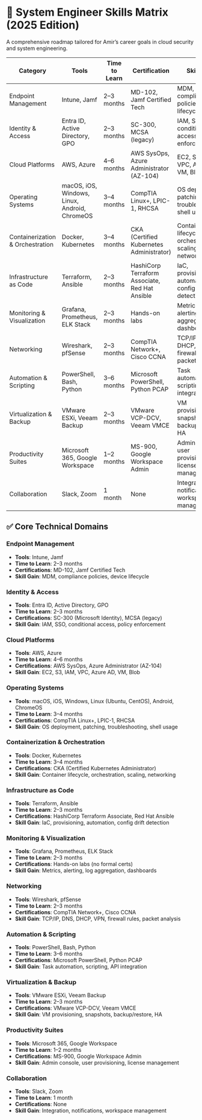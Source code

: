 # 🧰 System Engineer Skills Matrix (2025 Edition)
A comprehensive roadmap tailored for Amir’s career goals in cloud security and system engineering.

| Category                     | Tools                                                  | Time to Learn | Certification                                      | Skill Gain                                                  |
|-----------------------------|--------------------------------------------------------|---------------|---------------------------------------------------|--------------------------------------------------------------|
| Endpoint Management         | Intune, Jamf                                           | 2–3 months    | MD-102, Jamf Certified Tech                       | MDM, compliance policies, device lifecycle                   |
| Identity & Access           | Entra ID, Active Directory, GPO                        | 2–3 months    | SC-300, MCSA (legacy)                             | IAM, SSO, conditional access, policy enforcement             |
| Cloud Platforms             | AWS, Azure                                             | 4–6 months    | AWS SysOps, Azure Administrator (AZ-104)          | EC2, S3, IAM, VPC, Azure AD, VM, Blob                        |
| Operating Systems           | macOS, iOS, Windows, Linux, Android, ChromeOS         | 3–4 months    | CompTIA Linux+, LPIC-1, RHCSA                     | OS deployment, patching, troubleshooting, shell usage        |
| Containerization & Orchestration | Docker, Kubernetes                              | 3–4 months    | CKA (Certified Kubernetes Administrator)          | Container lifecycle, orchestration, scaling, networking      |
| Infrastructure as Code      | Terraform, Ansible                                     | 2–3 months    | HashiCorp Terraform Associate, Red Hat Ansible    | IaC, provisioning, automation, config drift detection        |
| Monitoring & Visualization  | Grafana, Prometheus, ELK Stack                         | 2–3 months    | Hands-on labs                                     | Metrics, alerting, log aggregation, dashboards               |
| Networking                  | Wireshark, pfSense                                     | 2–3 months    | CompTIA Network+, Cisco CCNA                      | TCP/IP, DNS, DHCP, VPN, firewall rules, packet analysis      |
| Automation & Scripting      | PowerShell, Bash, Python                               | 3–6 months    | Microsoft PowerShell, Python PCAP                 | Task automation, scripting, API integration                  |
| Virtualization & Backup     | VMware ESXi, Veeam Backup                              | 2–3 months    | VMware VCP-DCV, Veeam VMCE                        | VM provisioning, snapshots, backup/restore, HA               |
| Productivity Suites         | Microsoft 365, Google Workspace                        | 1–2 months    | MS-900, Google Workspace Admin                    | Admin console, user provisioning, license management         |
| Collaboration               | Slack, Zoom                                            | 1 month       | None                                              | Integration, notifications, workspace management             |


## ✅ Core Technical Domains

### Endpoint Management
- **Tools**: Intune, Jamf
- **Time to Learn**: 2–3 months
- **Certifications**: MD-102, Jamf Certified Tech
- **Skill Gain**: MDM, compliance policies, device lifecycle

### Identity & Access
- **Tools**: Entra ID, Active Directory, GPO
- **Time to Learn**: 2–3 months
- **Certifications**: SC-300 (Microsoft Identity), MCSA (legacy)
- **Skill Gain**: IAM, SSO, conditional access, policy enforcement

### Cloud Platforms
- **Tools**: AWS, Azure
- **Time to Learn**: 4–6 months
- **Certifications**: AWS SysOps, Azure Administrator (AZ-104)
- **Skill Gain**: EC2, S3, IAM, VPC, Azure AD, VM, Blob

### Operating Systems
- **Tools**: macOS, iOS, Windows, Linux (Ubuntu, CentOS), Android, ChromeOS
- **Time to Learn**: 3–4 months
- **Certifications**: CompTIA Linux+, LPIC-1, RHCSA
- **Skill Gain**: OS deployment, patching, troubleshooting, shell usage

### Containerization & Orchestration
- **Tools**: Docker, Kubernetes
- **Time to Learn**: 3–4 months
- **Certifications**: CKA (Certified Kubernetes Administrator)
- **Skill Gain**: Container lifecycle, orchestration, scaling, networking

### Infrastructure as Code
- **Tools**: Terraform, Ansible
- **Time to Learn**: 2–3 months
- **Certifications**: HashiCorp Terraform Associate, Red Hat Ansible
- **Skill Gain**: IaC, provisioning, automation, config drift detection

### Monitoring & Visualization
- **Tools**: Grafana, Prometheus, ELK Stack
- **Time to Learn**: 2–3 months
- **Certifications**: Hands-on labs (no formal certs)
- **Skill Gain**: Metrics, alerting, log aggregation, dashboards

### Networking
- **Tools**: Wireshark, pfSense
- **Time to Learn**: 2–3 months
- **Certifications**: CompTIA Network+, Cisco CCNA
- **Skill Gain**: TCP/IP, DNS, DHCP, VPN, firewall rules, packet analysis

### Automation & Scripting
- **Tools**: PowerShell, Bash, Python
- **Time to Learn**: 3–6 months
- **Certifications**: Microsoft PowerShell, Python PCAP
- **Skill Gain**: Task automation, scripting, API integration

### Virtualization & Backup
- **Tools**: VMware ESXi, Veeam Backup
- **Time to Learn**: 2–3 months
- **Certifications**: VMware VCP-DCV, Veeam VMCE
- **Skill Gain**: VM provisioning, snapshots, backup/restore, HA

### Productivity Suites
- **Tools**: Microsoft 365, Google Workspace
- **Time to Learn**: 1–2 months
- **Certifications**: MS-900, Google Workspace Admin
- **Skill Gain**: Admin console, user provisioning, license management

### Collaboration
- **Tools**: Slack, Zoom
- **Time to Learn**: 1 month
- **Certifications**: None
- **Skill Gain**: Integration, notifications, workspace management
